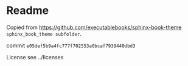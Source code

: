 # Readme

Copied from https://github.com/executablebooks/sphinx-book-theme
`sphinx_book_theme subfolder`.

commit `e05def5b9a4fc777f702553a0bcaf7939440dbd3`

License see ../licenses
